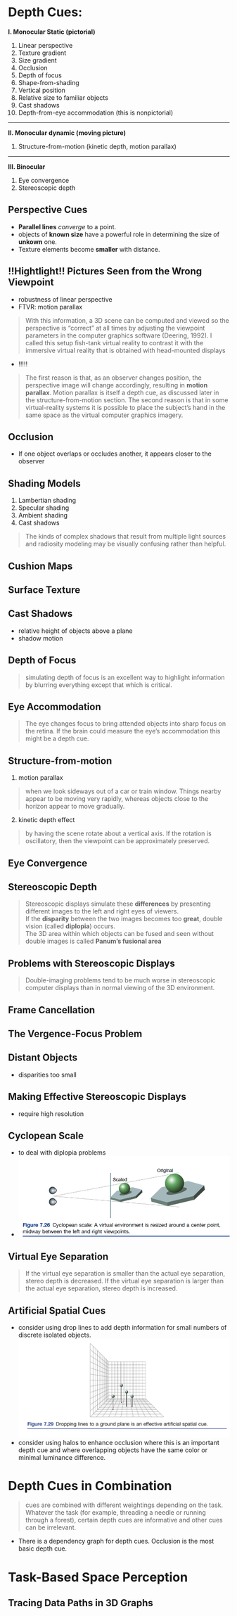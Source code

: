# Depth Cues:
**I. Monocular Static (pictorial)**
1. Linear perspective
2. Texture gradient
3. Size gradient
4. Occlusion
5. Depth of focus
6. Shape-from-shading
7. Vertical position
8. Relative size to familiar objects
9. Cast shadows
10. Depth-from-eye accommodation (this is nonpictorial)
----
**II. Monocular dynamic (moving picture)**
1. Structure-from-motion (kinetic depth, motion parallax)
---
**III. Binocular**
1. Eye convergence
2. Stereoscopic depth

## Perspective Cues
- **Parallel lines** *converge* to a point.
- objects of **known size** have a powerful role in determining the size of **unkown** one.
- Texture elements become **smaller** with distance.

## !!Hightlight!! Pictures Seen from the Wrong Viewpoint
- robustness of linear perspective
- FTVR: motion parallax
> With this information,
a 3D scene can be computed and viewed so the perspective is “correct” at all
times by adjusting the viewpoint parameters in the computer graphics software
(Deering, 1992). I called this setup fish-tank virtual reality to contrast it with the
immersive virtual reality that is obtained with head-mounted displays
- !!!!!
> The first reason is that, as an observer changes position, the perspective image will
change accordingly, resulting in **motion parallax**. Motion parallax is itself a depth
cue, as discussed later in the structure-from-motion section. The second reason is
that in some virtual-reality systems it is possible to place the subject’s hand in
the same space as the virtual computer graphics imagery.
## Occlusion
- If one object overlaps or occludes another, it appears closer to the observer

## Shading Models
1. Lambertian shading
2. Specular shading
3. Ambient shading
3. Cast shadows
> The kinds of complex shadows that result from multiple light
sources and radiosity modeling may be visually confusing rather than helpful.

## Cushion Maps
## Surface Texture
## Cast Shadows
- relative height of objects above a plane
- shadow motion

## Depth of Focus
> simulating depth of focus is an excellent way to highlight information
by blurring everything except that which is critical.

## Eye Accommodation
> The eye changes focus to bring attended objects into sharp focus on the retina. If the
brain could measure the eye’s accommodation this might be a depth cue.

## Structure-from-motion
1. motion parallax
> when we look sideways out of a
car or train window. Things nearby appear to be moving very rapidly, whereas objects
close to the horizon appear to move gradually.
2. kinetic depth effect
> by having the scene
rotate about a vertical axis. If the rotation is oscillatory, then the viewpoint can be
approximately preserved.

## Eye Convergence
## Stereoscopic Depth
> Stereoscopic displays
simulate these **differences** by presenting different images to the left and right eyes of
viewers. \
> If the **disparity** between the two images becomes too **great**, double vision (called **diplopia**)
occurs. \
> The 3D area within which objects can be
fused and seen without double images is called **Panum’s fusional area**

## Problems with Stereoscopic Displays
> Double-imaging problems tend to be
much worse in stereoscopic computer displays than in normal viewing of the 3D
environment.

## Frame Cancellation
## The Vergence-Focus Problem
## Distant Objects
- disparities too small
## Making Effective Stereoscopic Displays
- require high resolution
## Cyclopean Scale
- to deal with diplopia problems
- ![image](https://github.com/wufun/hello-world/blob/master/Perception/cyclopean%20scale.png)

## Virtual Eye Separation
> If the virtual eye separation is smaller
than the actual eye separation, stereo depth is decreased. If the virtual eye separation is
larger than the actual eye separation, stereo depth is increased.

## Artificial Spatial Cues
- consider using drop lines to add depth information for small numbers
of discrete isolated objects.
![image](https://github.com/wufun/hello-world/blob/master/Perception/artificial.png)
- consider using halos to enhance occlusion
where this is an important depth cue and where overlapping objects have the
same color or minimal luminance difference.

# Depth Cues in Combination
> cues
are combined with different weightings depending on the task. Whatever the task
(for example, threading a needle or running through a forest), certain depth cues are
informative and other cues can be irrelevant.
- There is a dependency graph for depth cues. Occlusion is the most basic depth cue.

# Task-Based Space Perception
## Tracing Data Paths in 3D Graphs
